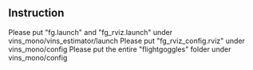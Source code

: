 ## Instruction
Please put "fg.launch" and "fg_rviz.launch" under vins_mono/vins_estimator/launch
Please put "fg_rviz_config.rviz" under vins_mono/config
Please put the entire "flightgoggles" folder under vins_mono/config
